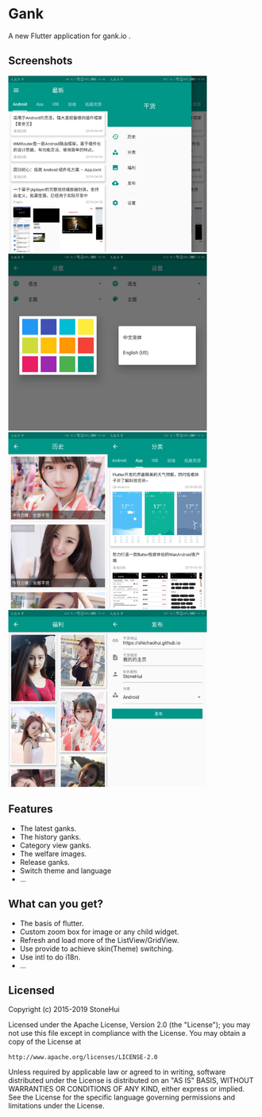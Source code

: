 # Gank

A new Flutter application for gank.io .

## Screenshots

<img src="./screenshots/home.jpg" width=200><img src="./screenshots/drawer.jpg" width=200><img src="./screenshots/theme.jpg" width=200><img src="./screenshots/language.jpg" width=200><img src="./screenshots/history.jpg" width=200><img src="./screenshots/category.jpg" width=200><img src="./screenshots/welfare.jpg" width=200><img src="./screenshots/release.jpg" width=200>

## Features

* The latest ganks.
* The history ganks.
* Category view ganks.
* The welfare images.
* Release ganks.
* Switch theme and language
* ...

## What can you get?

* The basis of flutter.
* Custom zoom box for image or any child widget.
* Refresh and load more of the ListView/GridView.
* Use provide to achieve skin(Theme) switching.
* Use intl to do i18n.
* ...

## Licensed

Copyright (c) 2015-2019 StoneHui

Licensed under the Apache License, Version 2.0 (the "License");
you may not use this file except in compliance with the License.
You may obtain a copy of the License at

    http://www.apache.org/licenses/LICENSE-2.0

Unless required by applicable law or agreed to in writing, software
distributed under the License is distributed on an "AS IS" BASIS,
WITHOUT WARRANTIES OR CONDITIONS OF ANY KIND, either express or implied.
See the License for the specific language governing permissions and
limitations under the License.
